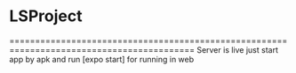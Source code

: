 # LSProject
==========================================================================================
Server is live just start app by apk and run [expo start] for running in web
